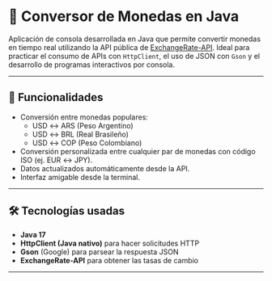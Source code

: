 # 💱 Conversor de Monedas en Java

Aplicación de consola desarrollada en Java que permite convertir monedas en tiempo real utilizando la API pública de [ExchangeRate-API](https://www.exchangerate-api.com/). Ideal para practicar el consumo de APIs con `HttpClient`, el uso de JSON con `Gson` y el desarrollo de programas interactivos por consola.

---

## 🚀 Funcionalidades

- Conversión entre monedas populares:
  - USD ↔ ARS (Peso Argentino)
  - USD ↔ BRL (Real Brasileño)
  - USD ↔ COP (Peso Colombiano)
- Conversión personalizada entre cualquier par de monedas con código ISO (ej. EUR ↔ JPY).
- Datos actualizados automáticamente desde la API.
- Interfaz amigable desde la terminal.

---

## 🛠 Tecnologías usadas

- **Java 17**
- **HttpClient (Java nativo)** para hacer solicitudes HTTP
- **Gson** (Google) para parsear la respuesta JSON
- **ExchangeRate-API** para obtener las tasas de cambio

---

